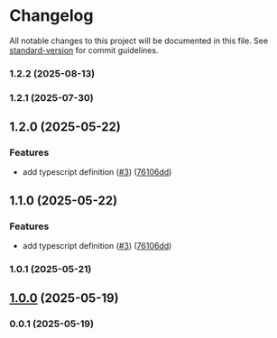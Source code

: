 # Changelog

All notable changes to this project will be documented in this file. See [standard-version](https://github.com/conventional-changelog/standard-version) for commit guidelines.

### 1.2.2 (2025-08-13)

### 1.2.1 (2025-07-30)

## 1.2.0 (2025-05-22)


### Features

* add typescript definition ([#3](https://github.com/kikobeats/null-prototype-object/issues/3)) ([76106dd](https://github.com/kikobeats/null-prototype-object/commit/76106dd02d1d1258d969738e56e53cd30a55aa20))

## 1.1.0 (2025-05-22)


### Features

* add typescript definition ([#3](https://github.com/kikobeats/null-prototype-object/issues/3)) ([76106dd](https://github.com/kikobeats/null-prototype-object/commit/76106dd02d1d1258d969738e56e53cd30a55aa20))

### 1.0.1 (2025-05-21)

## [1.0.0](https://github.com/kikobeats/null-prototype-object/compare/v0.0.1...v1.0.0) (2025-05-19)

### 0.0.1 (2025-05-19)
